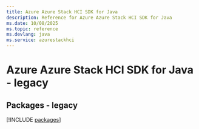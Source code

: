 ```yaml
---
title: Azure Azure Stack HCI SDK for Java
description: Reference for Azure Azure Stack HCI SDK for Java
ms.date: 10/08/2025
ms.topic: reference
ms.devlang: java
ms.service: azurestackhci
---
```

# Azure Azure Stack HCI SDK for Java - legacy
## Packages - legacy
[!INCLUDE [packages](azure-stack-hci-index.md)]